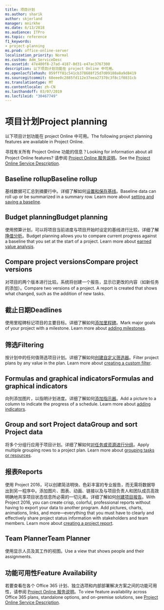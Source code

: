 ```yaml
---
title: 项目计划
ms.author: sharik
author: skjerland
manager: mnirkhe
ms.date: 6/13/2018
ms.audience: ITPro
ms.topic: reference
f1_keywords:
- project-planning
ms.prod: office-online-server
localization_priority: Normal
ms.custom: Adm_ServiceDesc
ms.assetid: 47e400f8-27ad-4187-8d31-e47ac3767300
description: 以下项目计划功能在 project Online 中可用。
ms.openlocfilehash: 059fff81c541cb378688f25d7d09180a8a9d8419
ms.sourcegitcommit: 68eee0c2885fd112e37eea27370c3f8c1f0831cb
ms.translationtype: MT
ms.contentlocale: zh-CN
ms.lasthandoff: 03/07/2019
ms.locfileid: "30467749"
---
```

# <a name="project-planning"></a><span data-ttu-id="afd71-103">项目计划</span><span class="sxs-lookup"><span data-stu-id="afd71-103">Project planning</span></span>

<span data-ttu-id="afd71-104">以下项目计划功能在 project Online 中可用。</span><span class="sxs-lookup"><span data-stu-id="afd71-104">The following project planning features are available in Project Online.</span></span>
  
<span data-ttu-id="afd71-105">寻找有关所有 Project Online 功能的信息？</span><span class="sxs-lookup"><span data-stu-id="afd71-105">Looking for information about all Project Online features?</span></span> <span data-ttu-id="afd71-106">请参阅 [Project Online 服务说明](project-online-service-description.md)。</span><span class="sxs-lookup"><span data-stu-id="afd71-106">See the [Project Online Service Description](project-online-service-description.md).</span></span>
  
## <a name="baseline-rollup"></a><span data-ttu-id="afd71-107">Baseline rollup</span><span class="sxs-lookup"><span data-stu-id="afd71-107">Baseline rollup</span></span>
<span data-ttu-id="afd71-108"><a name="bkmk_Baselinerollup"> </a></span><span class="sxs-lookup"><span data-stu-id="afd71-108"></span></span>

<span data-ttu-id="afd71-p102">基线数据可汇总到摘要行中。详细了解如何[设置和保存基线](https://go.microsoft.com/fwlink/p/?LinkId=271346)。</span><span class="sxs-lookup"><span data-stu-id="afd71-p102">Baseline data can roll up or be summarized in a summary row. Learn more about [setting and saving a baseline](https://go.microsoft.com/fwlink/p/?LinkId=271346).</span></span>
  
## <a name="budget-planning"></a><span data-ttu-id="afd71-111">Budget planning</span><span class="sxs-lookup"><span data-stu-id="afd71-111">Budget planning</span></span>
<span data-ttu-id="afd71-112"><a name="bkmk_Budgetplanning"> </a></span><span class="sxs-lookup"><span data-stu-id="afd71-112"></span></span>

<span data-ttu-id="afd71-p103">使用预算计划，可以将项目当前进度与项目开始时设定的基线进行比较。详细了解[挣值分析](https://go.microsoft.com/fwlink/p/?LinkId=271336)。</span><span class="sxs-lookup"><span data-stu-id="afd71-p103">Budget planning allows you to compare current progress against a baseline that you set at the start of a project. Learn more about [earned value analysis](https://go.microsoft.com/fwlink/p/?LinkId=271336).</span></span>
  
## <a name="compare-project-versions"></a><span data-ttu-id="afd71-115">Compare project versions</span><span class="sxs-lookup"><span data-stu-id="afd71-115">Compare project versions</span></span>
<span data-ttu-id="afd71-116"><a name="bkmk_Compareprojectversions"> </a></span><span class="sxs-lookup"><span data-stu-id="afd71-116"></span></span>

<span data-ttu-id="afd71-p104">对项目的两个版本进行比较。系统将创建一个报告，显示已更改的内容（如新任务的添加）。</span><span class="sxs-lookup"><span data-stu-id="afd71-p104">Compare two versions of a project. A report is created that shows what changed, such as the addition of new tasks.</span></span>
  
## <a name="deadlines"></a><span data-ttu-id="afd71-119">截止日期</span><span class="sxs-lookup"><span data-stu-id="afd71-119">Deadlines</span></span>
<span data-ttu-id="afd71-120"><a name="bkmk_Deadlines"> </a></span><span class="sxs-lookup"><span data-stu-id="afd71-120"></span></span>

<span data-ttu-id="afd71-p105">使用里程碑标记项目的主要目标。详细了解如何[添加里程碑](https://go.microsoft.com/fwlink/p/?LinkId=271339)。</span><span class="sxs-lookup"><span data-stu-id="afd71-p105">Mark major goals of your project with a milestone. Learn more about [adding milestones](https://go.microsoft.com/fwlink/p/?LinkId=271339).</span></span>
  
## <a name="filtering"></a><span data-ttu-id="afd71-123">筛选</span><span class="sxs-lookup"><span data-stu-id="afd71-123">Filtering</span></span>
<span data-ttu-id="afd71-124"><a name="bkmk_Filtering"> </a></span><span class="sxs-lookup"><span data-stu-id="afd71-124"></span></span>

<span data-ttu-id="afd71-p106">按计划中的任何值筛选项目计划。详细了解如何[创建自定义筛选器](https://go.microsoft.com/fwlink/p/?LinkId=271341)。</span><span class="sxs-lookup"><span data-stu-id="afd71-p106">Filter project plans by any value in the plan. Learn more about [creating a custom filter](https://go.microsoft.com/fwlink/p/?LinkId=271341).</span></span>
  
## <a name="formulas-and-graphical-indicators"></a><span data-ttu-id="afd71-127">Formulas and graphical indicators</span><span class="sxs-lookup"><span data-stu-id="afd71-127">Formulas and graphical indicators</span></span>
<span data-ttu-id="afd71-128"><a name="bkmk_Formulasandgraphicalindicators"> </a></span><span class="sxs-lookup"><span data-stu-id="afd71-128"></span></span>

<span data-ttu-id="afd71-p107">向列添加图片，以指明计划进度。详细了解如何[添加指示器](https://go.microsoft.com/fwlink/p/?LinkId=271340)。</span><span class="sxs-lookup"><span data-stu-id="afd71-p107">Add a picture to a column to indicate the progress of a schedule. Learn more about [adding indicators](https://go.microsoft.com/fwlink/p/?LinkId=271340).</span></span>
  
## <a name="group-and-sort-project-data"></a><span data-ttu-id="afd71-131">Group and sort Project data</span><span class="sxs-lookup"><span data-stu-id="afd71-131">Group and sort Project data</span></span>
<span data-ttu-id="afd71-132"><a name="bkmk_GroupandsortProjectdata"> </a></span><span class="sxs-lookup"><span data-stu-id="afd71-132"></span></span>

<span data-ttu-id="afd71-p108">将多个分组行应用于项目计划。详细了解如何[对任务或资源进行分组](https://go.microsoft.com/fwlink/p/?LinkId=271326)。</span><span class="sxs-lookup"><span data-stu-id="afd71-p108">Apply multiple grouping rows to a project plan. Learn more about [grouping tasks or resources](https://go.microsoft.com/fwlink/p/?LinkId=271326).</span></span>
  
## <a name="reports"></a><span data-ttu-id="afd71-135">报表</span><span class="sxs-lookup"><span data-stu-id="afd71-135">Reports</span></span>
<span data-ttu-id="afd71-136"><a name="bkmk_Reports"> </a></span><span class="sxs-lookup"><span data-stu-id="afd71-136"></span></span>

<span data-ttu-id="afd71-p109">使用 Project 2016，可以创建简洁明快、色彩丰富的专业报告，而无需将数据导出到另一程序中。添加图片、图表、动画、链接以及与项目负责人和团队成员高效明确地共享项目状态信息所必需的一切元素。详细了解如何[创建项目报告](https://go.microsoft.com/fwlink/p/?LinkId=271349)。</span><span class="sxs-lookup"><span data-stu-id="afd71-p109">With Project 2016, you can create crisp, colorful, professional reports without having to export your data to another program. Add pictures, charts, animations, links, and more—everything that you must have to clearly and effectively share project status information with stakeholders and team members. Learn more about [creating a project report](https://go.microsoft.com/fwlink/p/?LinkId=271349).</span></span>
  
## <a name="team-planner"></a><span data-ttu-id="afd71-140">Team Planner</span><span class="sxs-lookup"><span data-stu-id="afd71-140">Team Planner</span></span>
<span data-ttu-id="afd71-141"><a name="bkmk_TeamPlanner"> </a></span><span class="sxs-lookup"><span data-stu-id="afd71-141"></span></span>

<span data-ttu-id="afd71-142">使用显示人员及其工作的视图。</span><span class="sxs-lookup"><span data-stu-id="afd71-142">Use a view that shows people and their assignments.</span></span> 
  
## <a name="feature-availability"></a><span data-ttu-id="afd71-143">功能可用性</span><span class="sxs-lookup"><span data-stu-id="afd71-143">Feature Availability</span></span>
<span data-ttu-id="afd71-144"><a name="bkmk_TeamPlanner"> </a></span><span class="sxs-lookup"><span data-stu-id="afd71-144"></span></span>

<span data-ttu-id="afd71-145">若要查看在各个 Office 365 计划、独立选项和内部部署解决方案之间的功能可用性，请参阅 [Project Online 服务说明](project-online-service-description.md)。</span><span class="sxs-lookup"><span data-stu-id="afd71-145">To view feature availability across Office 365 plans, standalone options, and on-premise solutions, see [Project Online Service Description](project-online-service-description.md).</span></span>
  

